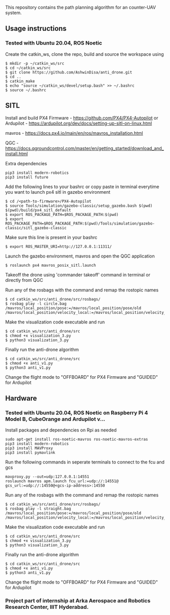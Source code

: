 This repository contains the path planning algorithm for an counter-UAV system. 

## Usage instructions
### Tested with Ubuntu 20.04, ROS Noetic
Create the catkin_ws, clone the repo, build and source the workspace using
```
$ mkdir -p ~/catkin_ws/src
$ cd ~/catkin_ws/src
$ git clone https://github.com/AshwinDisa/anti_drone.git
$ cd ..
$ catkin_make
$ echo "source ~/catkin_ws/devel/setup.bash" >> ~/.bashrc
$ source ~/.bashrc
```

## SITL
Install and build
PX4 Firmware - https://github.com/PX4/PX4-Autopilot or Ardupilot - https://ardupilot.org/dev/docs/setting-up-sitl-on-linux.html

mavros - https://docs.px4.io/main/en/ros/mavros_installation.html

QGC - https://docs.qgroundcontrol.com/master/en/getting_started/download_and_install.html

Extra dependencies
```
pip3 install modern-robotics
pip3 install future
```

Add the following lines to your bashrc or copy paste in terminal everytime you want to launch px4 sitl in gazebo environment 
```
$ cd /<path-to-firmware>/PX4-Autopilot
$ source Tools/simulation/gazebo-classic/setup_gazebo.bash $(pwd) $(pwd)/build/px4_sitl_default
$ export ROS_PACKAGE_PATH=$ROS_PACKAGE_PATH:$(pwd)
$ export ROS_PACKAGE_PATH=$ROS_PACKAGE_PATH:$(pwd)/Tools/simulation/gazebo-classic/sitl_gazebo-classic
```
Make sure this line is present in your bashrc
```
$ export ROS_MASTER_URI=http://127.0.0.1:11311/
```

Launch the gazebo environment, mavros and open the QGC application
```
$ roslaunch px4 mavros_posix_sitl.launch
```

Takeoff the drone using 'commander takeoff' command in terminal or directly from QGC

Run any of the rosbags with the command and remap the rostopic names
```
$ cd catkin_ws/src/anti_drone/src/rosbags/
$ rosbag play -l circle.bag /mavros/local_position/pose:=/mavros/local_position/pose/old /mavros/local_position/velocity_local:=/mavros/local_position/velocity_local/old
```

Make the visualization code executable and run 
```
$ cd catkin_ws/src/anti_drone/src
$ chmod +x visualization_3.py
$ python3 visualization_3.py
```

Finally run the anti-drone algorithm
```
$ cd catkin_ws/src/anti_drone/src
$ chmod +x anti_v1.py
$ python3 anti_v1.py
```
Change the flight mode to "OFFBOARD" for PX4 Firmware and "GUIDED" for Ardupilot

## Hardware
### Tested with Ubuntu 20.04, ROS Noetic on Raspberry Pi 4 Model B, CubeOrange and Ardupilot v...
Install packages and dependencies on Rpi as needed
```
sudo apt-get install ros-noetic-mavros ros-noetic-mavros-extras
pip3 install modern-robotics
pip3 install MAVProxy
pip3 install pymavlink
```
Run the following commands in seperate terminals to connect to the fcu and gcs 
```
mavproxy.py --out=udp:127.0.0.1:14551
roslaunch mavros apm.launch fcu_url:=udp://:14551@ gcs_url:=udp://:14550@<gcs-ip-address>:14550
```
Run any of the rosbags with the command and remap the rostopic names
```
$ cd catkin_ws/src/anti_drone/src/rosbags/
$ rosbag play -l straight.bag /mavros/local_position/pose:=/mavros/local_position/pose/old /mavros/local_position/velocity_local:=/mavros/local_position/velocity_local/old
```
Make the visualization code executable and run 
```
$ cd catkin_ws/src/anti_drone/src
$ chmod +x visualization_3.py
$ python3 visualization_3.py
```

Finally run the anti-drone algorithm 
```
$ cd catkin_ws/src/anti_drone/src
$ chmod +x anti_v1.py
$ python3 anti_v1.py
```
Change the flight mode to "OFFBOARD" for PX4 Firmware and "GUIDED" for Ardupilot

### Project part of internship at Arka Aerospace and Robotics Research Center, IIIT Hyderabad.

